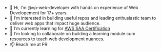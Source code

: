 - 👋 Hi, I’m @vp-web-developer with hands on experience of Web Developement for 17+ years.
- 👀 I’m interested in building useful repos and leading enthusiastic team to deliver web apps that impact huge audience.
- 🌱 I’m currently learning for [AWS SAA Certification](https://aws.amazon.com/certification/certified-solutions-architect-associate/)
- 💞️ I’m looking to collaborate on building a learning module cum resources to teach web development nuances.
- 📫 Reach me at PR

<!---
vp-web-developer/vp-web-developer is a ✨ special ✨ repository because its `README.md` (this file) appears on your GitHub profile.
You can click the Preview link to take a look at your changes.
--->
